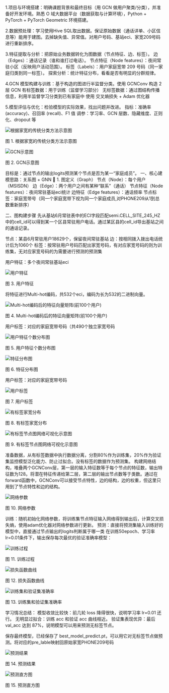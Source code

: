 1.项目与环境搭建：明确课题背景和最终目标（用 GCN 做用户聚类/分类），并准备好开发环境。熟悉 O 域大数据平台（数据获取与计算环境），Python + PyTorch + PyTorch Geometric 环境搭建。

2.数据预处理：学习使用Hive SQL取出数据。保证原始数据（通话详单、小区信息等）能用于建图。去掉缺失值、异常值。对用户号码、基站eci、家宽209号码进行重新排序。

3.特征提取与分析：把原始业务数据转化为图数据（节点特征、边、标签）。
边（Edges）：通话记录（谁和谁打过电话）。
节点特征（Node features）：夜间常驻小区（反映用户活动范围）。
标签（Labels）：用户家庭宽带 209 号码（同一家庭归类到同一标签）。
探索分析：统计特征分布，看看是否有明显的分群规律。

4.GCN 模型构建与训练：基于构造的图进行半监督分类。使用 GCNConv 构造 2层 GCN
有标签数据：用于训练（监督学习部分）
无标签数据：通过图结构传播信息，利用半监督学习分类到已有家庭中
使用 交叉熵损失 + Adam 优化器

5.模型评估与优化：检验模型的实际效果，找出问题并改进。
指标：准确率 (accuracy)、召回率 (recall)、F1 值
调参：学习率、GCN 层数、隐藏维度、正则化、dropout 等

![根据家宽的传统分类方法示意图](./image/1.png)

图 1. 根据家宽的传统分类方法示意图

![GCN示意图](./image/2.png)

图 2. GCN示意图

目标是：通过节点的输出logits预测某个节点是否为某一“家庭成员”。
一、核心建模思路：关系图 + GNN
🔧 1. 图定义（Graph）
节点（Node）：每个用户（MSISDN）
边（Edge）：两个用户之间有某种“联系”（通话）
节点特征（Node features）：夜间常驻基站eci统计
边特征（Edge features）：通话频率
节点标签：家庭宽带号（同一个家庭宽带下视为同一个家庭成员,对PHONE209从1到总数重新排序）

二、图构建步骤
先从基站6月常驻表中的ECI字段匹配semi.CELL_SITE_245_HZ中的cell_id可以得到某一个区县常驻用户电话。通过某区县的cell_id导出基站之间的通话记录。

节点：某县6月常驻用户18629个，保留夜间常驻基站
边：按相同拨入拨出电话统计后为1060个
标签：按常驻用户号码匹配出家宽号码，有对应家宽号码的则为训练集，无对应家宽号码的为需要进行预测的预测集

用户特征：多个夜间常驻基站eci

![用户特征](./image/3.png)

图 3. 用户特征

将特征进行Multi-hot编码，共532个eci，编码为长为532的二进制向量。

![Multi-hot编码后的特征向量矩阵(前100个用户)](./image/4.png)

图 4. Multi-hot编码后的特征向量矩阵(前100个用户)

用户标签：对应的家庭宽带号码（共490个独立家宽号码

![用户特征个数分布图](./image/5.png)

图 5. 用户特征个数分布图

![特征分布图](./image/6.png)

图 6. 特征分布图

用户标签：对应的家庭宽带号码

![用户标签](./image/7.png)

图 7. 用户标签

![有标签家宽分布](./image/8.png)

图 8. 有标签家宽分布

![有标签节点图网络可视化示意图](./image/9.png)

图 9. 有标签节点图网络可视化示意图

准备数据，从有标签数据中执行数据分离，分割80%作为训练集，20%作为验证集监控模型泛化能力、防止过拟合。没有标签的数据作为预测集。
构建网络结构，堆叠两个GCNConv层，第一层的输入特征数等于每个节点的特征数，输出特征数为128。将潜在特征传递给第二层，第二层的输出节点数等于类数。通过在forward函数中，GCNConv可以接受节点特性，边的结构，边的权重，但这里只用到了节点特性和边的结构。

![网络参数](./image/10.png)

图 10. 网络参数

训练：随机初始化网络参数，将训练集节点特征输入网络得到输出后，计算交叉损失熵，使用adam优化器对网络参数进行更新。
预测：直接将预测集输入训练好的模型中，直接通过节点输出的logits判断属于哪一类
在训练50epoch、学习率 lr=0.01条件下，输出保存每次最优的验证准确率模型：

![训练过程](./image/11.png)

图 11. 训练过程

![损失函数曲线](./image/12.png)

图 12. 损失函数曲线

![训练集和验证集准确率](./image/13.png)

图 13. 训练集和验证集准确率

学习情况总结：
模型收敛比较快：前几轮 loss 降得很快，说明学习率 lr=0.01 还行。
无明显过拟合：训练 acc 和验证 acc 曲线相近。
验证集表现优异：最后 val_acc 达到 87%，说明模型可以用来预测无标签节点。

保存最终模型，已经保存了 best_model_predict.pt，可以用它对无标签节点做预测。将对应的pre_lable映射回原始家宽PHONE209号码

![预测结果](./image/14.png)

图 14. 预测结果

![预测直方图](./image/15.png)

图 15. 预测直方图
